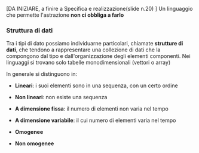 [DA INIZIARE, a finire a Specifica e realizzazione(slide n.20) ]
Un linguaggio che permette l'astrazione **non ci obbliga a farlo**


### Struttura di dati
Tra i tipi di dato possiamo individuarne particolari, chiamate **strutture di dati**, che tendono a rappresentare una collezione di dati che la compongono dal tipo e dall'organizzazione degli elementi componenti.
Nei linguaggi si trovano solo tabelle monodimensionali (vettori o array)

In generale si distinguono in:
- **Lineari**: i suoi elementi sono in una sequenza, con un certo ordine
- **Non lineari**: non esiste una sequenza 

- **A dimensione fissa**: il numero di elementi non varia nel tempo
- **A dimensione variabile**: il cui numero di elementi varia nel tempo

- **Omogenee**
- **Non omogenee**